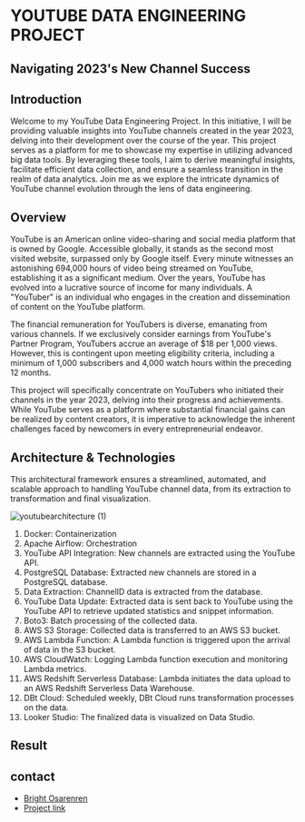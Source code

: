 # YOUTUBE DATA ENGINEERING PROJECT

## Navigating 2023's New Channel Success

## Introduction

Welcome to my YouTube Data Engineering Project. In this initiative, I will be providing valuable insights into YouTube channels created in the year 2023, delving into their development over the course of the year. This project serves as a platform for me to showcase my expertise in utilizing advanced big data tools. By leveraging these tools, I aim to derive meaningful insights, facilitate efficient data collection, and ensure a seamless transition in the realm of data analytics. Join me as we explore the intricate dynamics of YouTube channel evolution through the lens of data engineering.


## Overview
YouTube is an American online video-sharing and social media platform that is owned by Google. Accessible globally, it stands as the second most visited website, surpassed only by Google itself. Every minute witnesses an astonishing 694,000 hours of video being streamed on YouTube, establishing it as a significant medium. Over the years, YouTube has evolved into a lucrative source of income for many individuals. A "YouTuber" is an individual who engages in the creation and dissemination of content on the YouTube platform.

The financial remuneration for YouTubers is diverse, emanating from various channels. If we exclusively consider earnings from YouTube's Partner Program, YouTubers accrue an average of $18 per 1,000 views. However, this is contingent upon meeting eligibility criteria, including a minimum of 1,000 subscribers and 4,000 watch hours within the preceding 12 months.

This project will specifically concentrate on YouTubers who initiated their channels in the year 2023, delving into their progress and achievements. While YouTube serves as a platform where substantial financial gains can be realized by content creators, it is imperative to acknowledge the inherent challenges faced by newcomers in every entrepreneurial endeavor.

## Architecture & Technologies
This architectural framework ensures a streamlined, automated, and scalable approach to handling YouTube channel data, from its extraction to transformation and final visualization.


![youtubearchitecture (1)](https://github.com/BrightOsas/Youtube-data-pipeline/assets/98474404/02cec5cb-f0cd-46a8-9d7b-ec637a89ddb1)  

    

1. Docker: Containerization  
2. Apache Airflow: Orchestration
3. YouTube API Integration: New channels are extracted using the YouTube API.  
4. PostgreSQL Database: Extracted new channels are stored in a PostgreSQL database.  
5. Data Extraction: ChannelID data is extracted from the database.  
6. YouTube Data Update: Extracted data is sent back to YouTube using the YouTube API to retrieve updated statistics and snippet information.  
7. Boto3: Batch processing of the collected data.  
8. AWS S3 Storage: Collected data is transferred to an AWS S3 bucket.  
9. AWS Lambda Function: A Lambda function is triggered upon the arrival of data in the S3 bucket.  
10. AWS CloudWatch: Logging Lambda function execution and monitoring Lambda metrics.  
11. AWS Redshift Serverless Database: Lambda initiates the data upload to an AWS Redshift Serverless Data Warehouse.  
12. DBt Cloud: Scheduled weekly, DBt Cloud runs transformation processes on the data.  
13. Looker Studio: The finalized data is visualized on Data Studio.  

 
## Result

## contact
* [Bright Osarenren](linkedin.com/in/brightosas)
* [Project link](https://github.com/BrightOsas/Youtube-Data-Pipeline)
